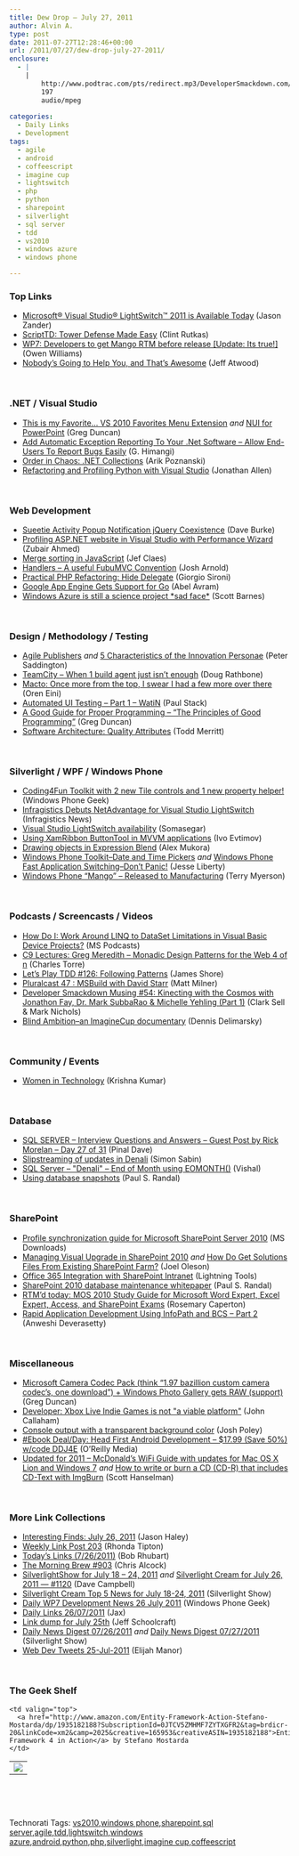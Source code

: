 ```yaml
---
title: Dew Drop – July 27, 2011
author: Alvin A.
type: post
date: 2011-07-27T12:28:46+00:00
url: /2011/07/27/dew-drop-july-27-2011/
enclosure:
  - |
    |
        http://www.podtrac.com/pts/redirect.mp3/DeveloperSmackdown.com/Services/PodcastServices.svc/GetPodcast/ds_054.mp3
        197
        audio/mpeg
        
categories:
  - Daily Links
  - Development
tags:
  - agile
  - android
  - coffeescript
  - imagine cup
  - lightswitch
  - php
  - python
  - sharepoint
  - silverlight
  - sql server
  - tdd
  - vs2010
  - windows azure
  - windows phone

---
```

### <a name="top"></a>Top Links

  * [Microsoft® Visual Studio® LightSwitch™ 2011 is Available Today][1] (Jason Zander)
  * [ScriptTD: Tower Defense Made Easy][2] (Clint Rutkas)
  * [WP7: Developers to get Mango RTM before release [Update: Its true!]][3] (Owen Williams)
  * [Nobody&#8217;s Going to Help You, and That&#8217;s Awesome][4] (Jeff Atwood)

&#160;

### <a name="dotnet"></a>.NET / Visual Studio

  * [This is my Favorite… VS 2010 Favorites Menu Extension][5] _and_ [NUI for PowerPoint][6] (Greg Duncan)
  * [Add Automatic Exception Reporting To Your .Net Software &#8211; Allow End-Users To Report Bugs Easily][7] (G. Himangi)
  * [Order in Chaos: .NET Collections][8] (Arik Poznanski)
  * <a href="http://www.infoq.com/news/2011/07/Python-Tools-VS" target="_blank">Refactoring and Profiling Python with Visual Studio</a> (Jonathan Allen)

&#160;

### <a name="web"></a>Web Development

  * [Sueetie Activity Popup Notification jQuery Coexistence][9] (Dave Burke)
  * [Profiling ASP.NET website in Visual Studio with Performance Wizard][10] (Zubair Ahmed)
  * [Merge sorting in JavaScript][11] (Jef Claes)
  * [Handlers – A useful FubuMVC Convention][12] (Josh Arnold)
  * [Practical PHP Refactoring: Hide Delegate][13] (Giorgio Sironi)
  * [Google App Engine Gets Support for Go][14] (Abel Avram)
  * [Windows Azure is still a science project \*sad face\*][15] (Scott Barnes)

&#160;

### <a name="design"></a>Design / Methodology / Testing

  * [Agile Publishers][16] _and_&#160;<a href="http://feedproxy.google.com/~r/agilescout/~3/Ti-osyYQkGw/" target="_blank">5 Characteristics of the Innovation Personae</a> (Peter Saddington)
  * [TeamCity &#8211; When 1 build agent just isn’t enough][17] (Doug Rathbone)
  * [Macto: Once more from the top, I swear I had a few more over there][18] (Oren Eini)
  * [Automated UI Testing &#8211; Part 1 &#8211; WatiN][19] (Paul Stack)
  * [A Good Guide for Proper Programming &#8211; “The Principles of Good Programming”][20] (Greg Duncan)
  * [Software Architecture: Quality Attributes][21] (Todd Merritt)

&#160;

### <a name="silverlight"></a>Silverlight / WPF / Windows Phone

  * [Coding4Fun Toolkit with 2 new Tile controls and 1 new property helper!][22] (Windows Phone Geek)
  * [Infragistics Debuts NetAdvantage for Visual Studio LightSwitch][23] (Infragistics News)
  * [Visual Studio LightSwitch availability][24] (Somasegar)
  * [Using XamRibbon ButtonTool in MVVM applications][25] (Ivo Evtimov)
  * [Drawing objects in Expression Blend][26] (Alex Mukora)
  * [Windows Phone Toolkit–Date and Time Pickers][27] _and_ [Windows Phone Fast Application Switching–Don’t Panic!][28] (Jesse Liberty)
  * [Windows Phone “Mango” – Released to Manufacturing][29] (Terry Myerson)

&#160;

### <a name="podcasts"></a>Podcasts / Screencasts / Videos

  * [How Do I: Work Around LINQ to DataSet Limitations in Visual Basic Device Projects?][30] (MS Podcasts)
  * [C9 Lectures: Greg Meredith &#8211; Monadic Design Patterns for the Web 4 of n][31] (Charles Torre)
  * [Let&#8217;s Play TDD #126: Following Patterns][32] (James Shore)
  * [Pluralcast 47 : MSBuild with David Starr][33] (Matt Milner)
  * <a href="http://www.podtrac.com/pts/redirect.mp3/DeveloperSmackdown.com/Services/PodcastServices.svc/GetPodcast/ds_054.mp3" target="_blank">Developer Smackdown Musing #54: Kinecting with the Cosmos with Jonathon Fay, Dr. Mark SubbaRao & Michelle Yehling (Part 1)</a> (Clark Sell & Mark Nichols)
  * [Blind Ambition–an ImagineCup documentary][34] (Dennis Delimarsky)

&#160;

### <a name="events"></a>Community / Events

  * [Women in Technology][35] (Krishna Kumar)

&#160;

### <a name="db"></a>Database

  * [SQL SERVER – Interview Questions and Answers – Guest Post by Rick Morelan – Day 27 of 31][36] (Pinal Dave)
  * [Slipstreaming of updates in Denali][37] (Simon Sabin)
  * [SQL Server – "Denali" – End of Month using EOMONTH()][38] (Vishal)
  * [Using database snapshots][39] (Paul S. Randal)

&#160;

### <a name="sp"></a>SharePoint

  * [Profile synchronization guide for Microsoft SharePoint Server 2010][40] (MS Downloads)
  * [Managing Visual Upgrade in SharePoint 2010][41] _and_ [How Do Get Solutions Files From Existing SharePoint Farm?][42] (Joel Oleson)
  * [Office 365 Integration with SharePoint Intranet][43] (Lightning Tools)
  * [SharePoint 2010 database maintenance whitepaper][44] (Paul S. Randal)
  * [RTM’d today: MOS 2010 Study Guide for Microsoft Word Expert, Excel Expert, Access, and SharePoint Exams][45] (Rosemary Caperton)
  * <a href="http://blogs.msdn.com/b/sharepointdev/archive/2011/07/26/rapid-application-development-using-infopath-and-bcs-part-2-anweshi-deverasetty.aspx" target="_blank">Rapid Application Development Using InfoPath and BCS – Part 2</a> (Anweshi Deverasetty)

&#160;

### <a name="misc"></a>Miscellaneous

  * [Microsoft Camera Codec Pack (think “1.97 bazillion custom camera codec’s, one download”) + Windows Photo Gallery gets RAW (support)][46] (Greg Duncan)
  * [Developer: Xbox Live Indie Games is not "a viable platform"][47] (John Callaham)
  * [Console output with a transparent background color][48] (Josh Poley)
  * [#Ebook Deal/Day: Head First Android Development &#8211; $17.99 (Save 50%) w/code DDJ4E][49] (O&#8217;Reilly Media)
  * [Updated for 2011 &#8211; McDonald&#8217;s WiFi Guide with updates for Mac OS X Lion and Windows 7][50] _and_ [How to write or burn a CD (CD-R) that includes CD-Text with ImgBurn][51] (Scott Hanselman)

&#160;

### <a name="links"></a>More Link Collections

  * [Interesting Finds: July 26, 2011][52] (Jason Haley)
  * [Weekly Link Post 203][53] (Rhonda Tipton)
  * [Today&#8217;s Links (7/26/2011)][54] (Bob Rhubart)
  * [The Morning Brew #903][55] (Chris Alcock)
  * [SilverlightShow for July 18 &#8211; 24, 2011][56] _and_ [Silverlight Cream for July 26, 2011 &#8212; #1120][57] (Dave Campbell)
  * [Silverlight Cream Top 5 News for July 18-24, 2011][58] (Silverlight Show)
  * [Daily WP7 Development News 26 July 2011][59] (Windows Phone Geek)
  * [Daily Links 26/07/2011][60] (Jax)
  * [Link dump for July 25th][61] (Jeff Schoolcraft)
  * [Daily News Digest 07/26/2011][62] _and_ [Daily News Digest 07/27/2011][63] (Silverlight Show)
  * <a href="http://webdevtweets.blogspot.com/2011/07/25-jul-2011.html" target="_blank">Web Dev Tweets 25-Jul-2011</a> (Elijah Manor)

&#160;

### <a name="shelf"></a>The Geek Shelf

<table border="0" cellspacing="0" cellpadding="0">
  <tr>
    <td>
      <img data-recalc-dims="1" decoding="async" src="https://i0.wp.com/ecx.images-amazon.com/images/I/51RkK6hrVGL._SL160_.jpg?w=660" />
    </td>
    
    <td valign="top">
      <a href="http://www.amazon.com/Entity-Framework-Action-Stefano-Mostarda/dp/1935182188?SubscriptionId=0JTCV5ZMHMF7ZYTXGFR2&tag=brdicr-20&linkCode=xm2&camp=2025&creative=165953&creativeASIN=1935182188">Entity Framework 4 in Action</a> by Stefano Mostarda
    </td>
  </tr>
</table>

&#160;

<div style="padding-bottom: 0px; margin: 0px; padding-left: 0px; padding-right: 0px; display: inline; float: none; padding-top: 0px" id="scid:C16BAC14-9A3D-4c50-9394-FBFEF7A93539:a6d7221f-9ece-4147-8db0-069d288439c3" class="wlWriterEditableSmartContent">
  <!--dotnetkickit-->
</div>

&#160;

<div style="padding-bottom: 0px; margin: 0px; padding-left: 0px; padding-right: 0px; display: inline; float: none; padding-top: 0px" id="scid:0767317B-992E-4b12-91E0-4F059A8CECA8:6b718c9d-4c40-4394-ba1d-06540142e306" class="wlWriterEditableSmartContent">
  Technorati Tags: <a href="http://technorati.com/tags/vs2010" rel="tag">vs2010</a>,<a href="http://technorati.com/tags/windows+phone" rel="tag">windows phone</a>,<a href="http://technorati.com/tags/sharepoint" rel="tag">sharepoint</a>,<a href="http://technorati.com/tags/sql+server" rel="tag">sql server</a>,<a href="http://technorati.com/tags/agile" rel="tag">agile</a>,<a href="http://technorati.com/tags/tdd" rel="tag">tdd</a>,<a href="http://technorati.com/tags/lightswitch" rel="tag">lightswitch</a>,<a href="http://technorati.com/tags/windows+azure" rel="tag">windows azure</a>,<a href="http://technorati.com/tags/android" rel="tag">android</a>,<a href="http://technorati.com/tags/python" rel="tag">python</a>,<a href="http://technorati.com/tags/php" rel="tag">php</a>,<a href="http://technorati.com/tags/silverlight" rel="tag">silverlight</a>,<a href="http://technorati.com/tags/imagine+cup" rel="tag">imagine cup</a>,<a href="http://technorati.com/tags/coffeescript" rel="tag">coffeescript</a>
</div>

 [1]: http://blogs.msdn.com/b/jasonz/archive/2011/07/26/visual-studio-lightswitch-2011-is-available-today.aspx
 [2]: http://channel9.msdn.com/coding4fun/articles/ScriptTD-Tower-Defense-Made-Easy
 [3]: http://www.neowin.net/news/wp7-rumor-developers-to-get-mango-rtm-before-release
 [4]: http://www.codinghorror.com/blog/2011/07/nobodys-going-to-help-you-and-thats-awesome.html
 [5]: http://coolthingoftheday.blogspot.com/2011/07/this-is-my-favorite-vs-2010-favorites.html
 [6]: http://channel9.msdn.com/coding4fun/kinect/NUI-for-PowerPoint
 [7]: http://feedproxy.google.com/~r/netCurryRecentArticles/~3/XX2iXcznl4Q/ShowArticle.aspx
 [8]: http://feeds.dzone.com/~r/zones/dotnet/~3/xxo4O8lsBXA/order-chaos-net-collections
 [9]: http://feedproxy.google.com/~r/DaveBurke/~3/1LZLS7xKL1Q/post.aspx
 [10]: http://zubairahmed.net/?p=228
 [11]: http://feedproxy.google.com/~r/DiaryOfAnetDeveloperByJefClaes/~3/3kgRE29DWVs/merge-sorting-in-javascript_1458.html
 [12]: http://feedproxy.google.com/~r/LosTechies/~3/eRrOJUCpHdY/
 [13]: http://feeds.dzone.com/~r/zones/agile/~3/CO8NQT2FdOM/practical-php-refactoring-hide
 [14]: http://www.infoq.com/news/2011/07/GAE-Go
 [15]: http://feedproxy.google.com/~r/MsMossyblog/~3/nE8IRV744To/691
 [16]: http://feedproxy.google.com/~r/agilescout/~3/vB0JIvl7vaM/
 [17]: http://feedproxy.google.com/~r/DiaryOfANinja/~3/4SRBvScSDA0/teamcity--when-1-build-agent-isnrsquot-enough
 [18]: http://feedproxy.google.com/~r/AyendeRahien/~3/jcuL4mZMX9Q/macto-once-more-from-the-top-i-swear-i-had-a-few-more-over-there
 [19]: http://feeds.dzone.com/~r/zones/agile/~3/DxHQXIVrUb4/automated-ui-testing-part-1
 [20]: http://coolthingoftheday.blogspot.com/2011/07/good-guide-for-proper-programming.html
 [21]: http://feeds.dzone.com/~r/zones/dotnet/~3/kQ5ydUC95o0/software-architecture-quality
 [22]: http://www.windowsphonegeek.com/news/coding4fun-toolkit-with-2-new-tile-controls-and-1-new-property-helper
 [23]: http://www.infragistics.com/Awesome.aspx?id=21072
 [24]: http://blogs.msdn.com/b/somasegar/archive/2011/07/26/visual-studio-lightswitch-availability.aspx
 [25]: http://blogs.infragistics.com/blogs/ivo_evtimov/archive/2011/07/26/using-xamribbon-buttontool-in-mvvm-applications.aspx
 [26]: http://expressioniq.com/?p=2998
 [27]: http://feedproxy.google.com/~r/JesseLiberty-SilverlightGeek/~3/7NDsHHFOgf4/
 [28]: http://feedproxy.google.com/~r/JesseLiberty-SilverlightGeek/~3/xhBTqIYB1SE/
 [29]: http://windowsteamblog.com/windows_phone/b/windowsphone/archive/2011/07/26/windows-phone-mango-released-to-manufacturing.aspx
 [30]: http://www.microsoft.com/events/podcasts/default.aspx?audience=Audience-e5381407-359f-4922-97d0-0237af790eee&pageId=x6959&source=Microsoft-Podcasts-for-Developers&WT.rss_ev=a
 [31]: http://channel9.msdn.com/Shows/Going+Deep/C9-Lectures-Greg-Meredith-Monadic-Design-Patterns-for-the-Web-4-of-n
 [32]: http://jamesshore.com/Blog/Lets-Play/Episode-126.html
 [33]: http://feedproxy.google.com/~r/Pluralcast/~3/JgxLmBW8yWM/pluralcast-47-msbuild-with-david-starr.aspx
 [34]: http://dennisdel.com/?p=883
 [35]: http://feedproxy.google.com/~r/thoughtclusters/~3/v5ePDG_9ojk/
 [36]: http://blog.sqlauthority.com/2011/07/27/sql-server-interview-questions-and-answers-guest-post-by-rick-morelan-day-27-of-31/
 [37]: http://feedproxy.google.com/~r/SimonsSqlServerStuff/~3/63F8NuPb0n0/slipstreaming-of-updates-in-denali.aspx
 [38]: http://feedproxy.google.com/~r/sqlserverpedia/~3/l5eTkAnmC34/
 [39]: http://feedproxy.google.com/~r/PaulSRandal/~3/llivRLvyKeQ/post.aspx
 [40]: http://feedproxy.google.com/~r/MicrosoftDownloadCenter/~3/iTlFEmcUUhg/details.aspx
 [41]: http://feedproxy.google.com/~r/JoelsSharepointLand/~3/VEQ9hX1nlkY/ViewPost.aspx
 [42]: http://feedproxy.google.com/~r/JoelsSharepointLand/~3/pXpB-rL4fRI/ViewPost.aspx
 [43]: http://lightningtools.com/blog/archive/2011/07/26/office-365-integration-with-sharepoint-intranet.aspx
 [44]: http://feedproxy.google.com/~r/PaulSRandal/~3/i2Z1bKyDd8Q/post.aspx
 [45]: http://blogs.msdn.com/b/microsoft_press/archive/2011/07/26/rtm-d-today-mos-2010-study-guide-for-microsoft-word-expert-excel-expert-access-and-sharepoint-exams.aspx
 [46]: http://coolthingoftheday.blogspot.com/2011/07/microsoft-camera-codec-pack-think-197.html
 [47]: http://www.neowin.net/news/developer-xbox-live-indie-games-is-not-a-viable-platform
 [48]: http://blogs.msdn.com/b/joshpoley/archive/2011/07/26/console-output-with-a-transparent-background-color.aspx
 [49]: http://feeds.oreilly.com/~r/oreilly/news/~3/XqA3cbjQ7ng/
 [50]: http://feedproxy.google.com/~r/ScottHanselman/~3/yJU_TLrQGPE/UpdatedFor2011McDonaldsWiFiGuideWithUpdatesForMacOSXLionAndWindows7.aspx
 [51]: http://feedproxy.google.com/~r/ScottHanselman/~3/f52uBP4wmu0/HowToWriteOrBurnACDCDRThatIncludesCDTextWithImgBurn.aspx
 [52]: http://jasonhaley.com/blog/post.aspx?id=f811e764-b9ac-481d-982e-d0eb4bf5edc8
 [53]: http://rhondatipton.net/2011/07/26/weekly-link-post-203/
 [54]: http://feedproxy.google.com/~r/brhubartOTN/~3/dHQT78JhHyM/today_s_links_7_26
 [55]: http://feedproxy.google.com/~r/ReflectivePerspective/~3/tMpZTzqrxkk/
 [56]: http://geekswithblogs.net/WynApseTechnicalMusings/archive/2011/07/26/146354.aspx
 [57]: http://geekswithblogs.net/WynApseTechnicalMusings/archive/2011/07/26/146356.aspx
 [58]: http://feedproxy.google.com/~r/silverlightshow/~3/bFWHJMCW5H0/Silverlight-Cream-Top-5-News-for-July-18-24-2011.aspx
 [59]: http://www.windowsphonegeek.com/news/daily-wp7-development-news-26-july-2011
 [60]: http://feedproxy.google.com/~r/parsimonyjax/~3/3xRKIX-TTEU/daily-links-26072011.html
 [61]: http://thequeue.net/blog/2011/07/25/link-dump-for-july-25th/
 [62]: http://feedproxy.google.com/~r/silverlightshow/~3/dtbriansIOk/Daily-News-Digest-07-26-2011.aspx
 [63]: http://feedproxy.google.com/~r/silverlightshow/~3/olkCjMIdZnA/Daily-News-Digest-07-27-2011.aspx